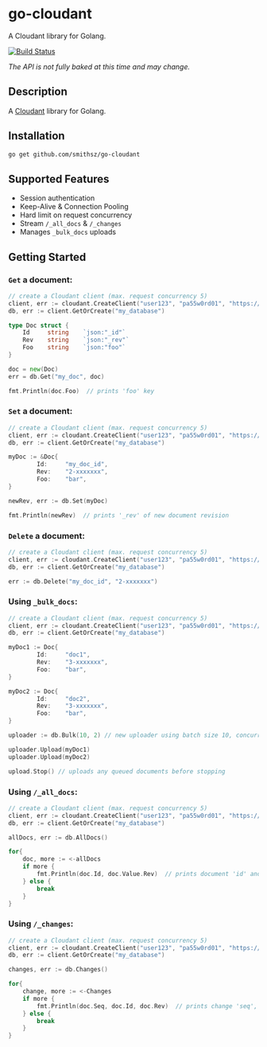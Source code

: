# go-cloudant
A Cloudant library for Golang.

[![Build Status](https://travis-ci.org/smithsz/go-cloudant.svg?branch=master)](https://travis-ci.org/smithsz/go-cloudant)

_The API is not fully baked at this time and may change._

## Description
A [Cloudant](https://cloudant.com/) library for Golang.

## Installation
```bash
go get github.com/smithsz/go-cloudant
```

## Supported Features
- Session authentication
- Keep-Alive & Connection Pooling
- Hard limit on request concurrency
- Stream `/_all_docs` & `/_changes`
- Manages `_bulk_docs` uploads

## Getting Started

### `Get` a document:
```go
// create a Cloudant client (max. request concurrency 5)
client, err := cloudant.CreateClient("user123", "pa55w0rd01", "https://user123.cloudant.com", 5)
db, err := client.GetOrCreate("my_database")

type Doc struct {
    Id     string    `json:"_id"`
    Rev    string    `json:"_rev"`
    Foo    string    `json:"foo"`
}

doc = new(Doc)
err = db.Get("my_doc", doc)

fmt.Println(doc.Foo)  // prints 'foo' key
```

### `Set` a document:
```go
// create a Cloudant client (max. request concurrency 5)
client, err := cloudant.CreateClient("user123", "pa55w0rd01", "https://user123.cloudant.com", 5)
db, err := client.GetOrCreate("my_database")

myDoc := &Doc{
        Id:     "my_doc_id",
        Rev:    "2-xxxxxxx",
        Foo:    "bar",
}

newRev, err := db.Set(myDoc)

fmt.Println(newRev)  // prints '_rev' of new document revision
```

### `Delete` a document:
```go
// create a Cloudant client (max. request concurrency 5)
client, err := cloudant.CreateClient("user123", "pa55w0rd01", "https://user123.cloudant.com", 5)
db, err := client.GetOrCreate("my_database")

err := db.Delete("my_doc_id", "2-xxxxxxx")
```

### Using `_bulk_docs`:
```go
// create a Cloudant client (max. request concurrency 5)
client, err := cloudant.CreateClient("user123", "pa55w0rd01", "https://user123.cloudant.com", 5)
db, err := client.GetOrCreate("my_database")

myDoc1 := Doc{
        Id:     "doc1",
        Rev:    "3-xxxxxxx",
        Foo:    "bar",
}

myDoc2 := Doc{
        Id:     "doc2",
        Rev:    "3-xxxxxxx",
        Foo:    "bar",
}

uploader := db.Bulk(10, 2) // new uploader using batch size 10, concurrency 2

uploader.Upload(myDoc1)
uploader.Upload(myDoc2)

upload.Stop() // uploads any queued documents before stopping
```

### Using `/_all_docs`:
```go
// create a Cloudant client (max. request concurrency 5)
client, err := cloudant.CreateClient("user123", "pa55w0rd01", "https://user123.cloudant.com", 5)
db, err := client.GetOrCreate("my_database")

allDocs, err := db.AllDocs()

for{
    doc, more := <-allDocs
	if more {
	    fmt.Println(doc.Id, doc.Value.Rev)  // prints document 'id' and 'rev'
	} else {
	    break
	}
}
```

### Using `/_changes`:
```go
// create a Cloudant client (max. request concurrency 5)
client, err := cloudant.CreateClient("user123", "pa55w0rd01", "https://user123.cloudant.com", 5)
db, err := client.GetOrCreate("my_database")

changes, err := db.Changes()

for{
    change, more := <-Changes
	if more {
	    fmt.Println(doc.Seq, doc.Id, doc.Rev)  // prints change 'seq', 'id' and 'rev'
	} else {
	    break
	}
}
```
